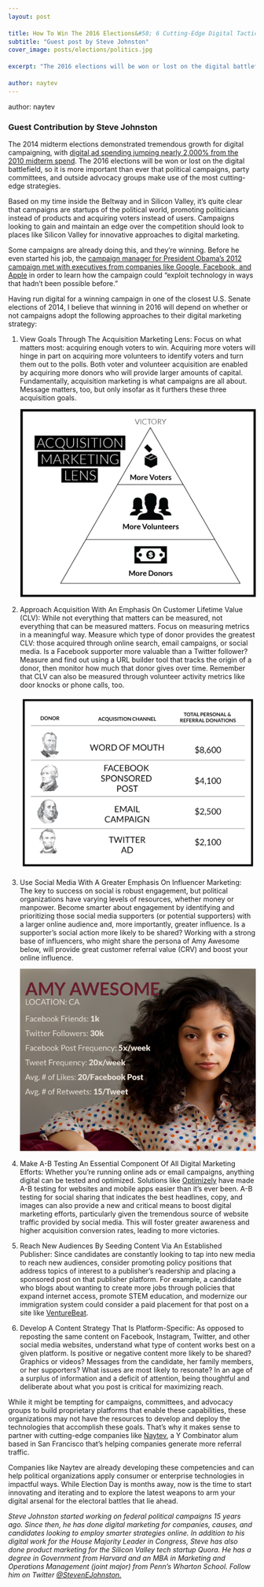 ```yaml
---
layout: post

title: How To Win The 2016 Elections&#58; 6 Cutting-Edge Digital Tactics
subtitle: "Guest post by Steve Johnston"
cover_image: posts/elections/politics.jpg

excerpt: "The 2016 elections will be won or lost on the digital battlefield, so it is more important than ever that political campaigns, party committees, and outside advocacy groups make use of the most cutting-edge strategies."

author: naytev
---
```


author: naytev


### Guest Contribution by Steve Johnston

The 2014 midterm elections demonstrated tremendous growth for digital campaigning, with [digital ad spending jumping nearly 2,000% from the 2010 midterm spend](http://inthecapital.streetwise.co/2014/08/26/spending-on-digital-ads-is-up-almost-200-percent-for-the-2014-election/). The 2016 elections will be won or lost on the digital battlefield, so it is more important than ever that political campaigns, party committees, and outside advocacy groups make use of the most cutting-edge strategies.

Based on my time inside the Beltway and in Silicon Valley, it’s quite clear that campaigns are startups of the political world, promoting politicians instead of products and acquiring voters instead of users. Campaigns looking to gain and maintain an edge over the competition should look to places like Silicon Valley for innovative approaches to digital marketing.

Some campaigns are already doing this, and they’re winning. Before he even started his job, the [campaign manager for President Obama’s 2012 campaign met with executives from companies like Google, Facebook, and Apple](http://www.bloomberg.com/news/2012-06-14/obama-s-messina-taps-google-s-schmidt-for-wisdom-on-winning-race.html) in order to learn how the campaign could “exploit technology in ways that hadn’t been possible before.”

Having run digital for a winning campaign in one of the closest U.S. Senate elections of 2014, I believe that winning in 2016 will depend on whether or not campaigns adopt the following approaches to their digital marketing strategy:

1. View Goals Through The Acquisition Marketing Lens: Focus on what matters most: acquiring enough voters to win. Acquiring more voters will hinge in part on acquiring more volunteers to identify voters and turn them out to the polls. Both voter and volunteer acquisition are enabled by acquiring more donors who will provide larger amounts of capital. Fundamentally, acquisition marketing is what campaigns are all about. Message matters, too, but only insofar as it furthers these three acquisition goals. <div class="full zoomable"><img src="/images/posts/elections/pyramid.png"></div>

2. Approach Acquisition With An Emphasis On Customer Lifetime Value (CLV): While not everything that matters can be measured, not everything that can be measured matters. Focus on measuring metrics in a meaningful way. Measure which type of donor provides the greatest CLV: those acquired through online search, email campaigns, or social media. Is a Facebook supporter more valuable than a Twitter follower? Measure and find out using a URL builder tool that tracks the origin of a donor, then monitor how much that donor gives over time. Remember that CLV can also be measured through volunteer activity metrics like door knocks or phone calls, too. <div class="full zoomable"><img src="/images/posts/elections/wordofmouth.png"></div>

3. Use Social Media With A Greater Emphasis On Influencer Marketing: The key to success on social is robust engagement, but political organizations have varying levels of resources, whether money or manpower. Become smarter about engagement by identifying and prioritizing those social media supporters (or potential supporters) with a larger online audience and, more importantly, greater influence. Is a supporter’s social action more likely to be shared?  Working with a strong base of influencers, who might share the persona of Amy Awesome below, will provide great customer referral value (CRV) and boost your online influence. <div class="full zoomable"><img src="/images/posts/elections/amyawesome.png"></div>

4. Make A-B Testing An Essential Component Of All Digital Marketing Efforts: Whether you’re running online ads or email campaigns, anything digital can be tested and optimized. Solutions like [Optimizely](https://www.optimizely.com/) have made A-B testing for websites and mobile apps easier than it’s ever been. A-B testing for social sharing that indicates the best headlines, copy, and images can also provide a new and critical means to boost digital marketing efforts, particularly given the tremendous source of website traffic provided by social media. This will foster greater awareness and higher acquisition conversion rates, leading to more victories.

5. Reach New Audiences By Seeding Content Via An Established Publisher: Since candidates are constantly looking to tap into new media to reach new audiences, consider promoting policy positions that address topics of interest to a publisher’s readership and placing a sponsored post on that publisher platform. For example, a candidate who blogs about wanting to create more jobs through policies that expand internet access, promote STEM education, and modernize our immigration system could consider a paid placement for that post on a site like [VentureBeat](http://venturebeat.com/).

6. Develop A Content Strategy That Is Platform-Specific: As opposed to reposting the same content on Facebook, Instagram, Twitter, and other social media websites, understand what type of content works best on a given platform. Is positive or negative content more likely to be shared? Graphics or videos? Messages from the candidate, her family members, or her supporters? What issues are most likely to resonate? In an age of a surplus of information and a deficit of attention, being thoughtful and deliberate about what you post is critical for maximizing reach.

While it might be tempting for campaigns, committees, and advocacy groups to build proprietary platforms that enable these capabilities, these organizations may not have the resources to develop and deploy the technologies that accomplish these goals. That’s why it makes sense to partner with cutting-edge companies like [Naytev](https://www.naytev.com/), a Y Combinator alum based in San Francisco that’s helping companies generate more referral traffic.

Companies like Naytev are already developing these competencies and can help political organizations apply consumer or enterprise technologies in impactful ways. While Election Day is months away, now is the time to start innovating and iterating and to explore the latest weapons to arm your digital arsenal for the electoral battles that lie ahead.

_Steve Johnston started working on federal political campaigns 15 years ago. Since then, he has done digital marketing for companies, causes, and candidates looking to employ smarter strategies online. In addition to his digital work for the House Majority Leader in Congress, Steve has also done product marketing for the Silicon Valley tech startup Quora. He has a degree in Government from Harvard and an MBA in Marketing and Operations Management (joint major) from Penn’s Wharton School. Follow him on Twitter [@StevenEJohnston.](https://twitter.com/StevenEJohnston)_